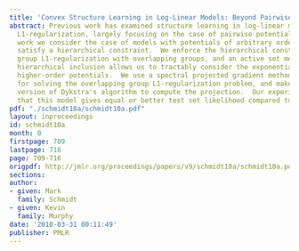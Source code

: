 ```yaml
---
title: 'Convex Structure Learning in Log-Linear Models: Beyond Pairwise Potentials'
abstract: Previous work has examined structure learning in log-linear models with
  L1-regularization, largely focusing on the case of pairwise potentials.  In this
  work we consider the case of models with potentials of arbitrary order, but that
  satisfy a hierarchical constraint.  We enforce the hierarchical constraint using
  group L1-regularization with overlapping groups, and an active set method that enforces
  hierarchical inclusion allows us to tractably consider the exponential number of
  higher-order potentials.  We use a spectral projected gradient method as a sub-routine
  for solving the overlapping group L1-regularization problem, and make use of a sparse
  version of Dykstra's algorithm to compute the projection.  Our experiments indicate
  that this model gives equal or better test set likelihood compared to previous models.
pdf: "./schmidt10a/schmidt10a.pdf"
layout: inproceedings
id: schmidt10a
month: 0
firstpage: 709
lastpage: 716
page: 709-716
origpdf: http://jmlr.org/proceedings/papers/v9/schmidt10a/schmidt10a.pdf
sections: 
author:
- given: Mark
  family: Schmidt
- given: Kevin
  family: Murphy
date: '2010-03-31 00:11:49'
publisher: PMLR
---
```

